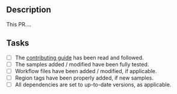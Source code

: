 ## Description

<!-- Before creating this PR, make sure to thoroughly follow the contributing guide. -->
<!-- Add a description of the PR changes in this section. -->

This PR....

## Tasks

<!-- Once the PR has been created, check boxes as appropriate. -->

* [ ] The [contributing guide](https://github.com/GoogleCloudPlatform/kubernetes-engine-samples/blob/main/.github/CONTRIBUTING.md) has been read and followed.
* [ ] The samples added / modified have been fully tested.
* [ ] Workflow files have been added / modified, if applicable.
* [ ] Region tags have been properly added, if new samples.
* [ ] All dependencies are set to up-to-date versions, as applicable.
